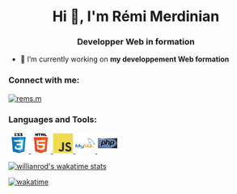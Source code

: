 <h1 align="center">Hi 👋, I'm Rémi Merdinian</h1>
<h3 align="center">Developper Web in formation</h3>

- 🔭 I’m currently working on **my developpement Web formation**

<h3 align="left">Connect with me:</h3>
<p align="left">
<a href="https://instagram.com/rems.m" target="blank"><img align="center" src="https://raw.githubusercontent.com/rahuldkjain/github-profile-readme-generator/master/src/images/icons/Social/instagram.svg" alt="rems.m" height="30" width="40" /></a>
</p>

<h3 align="left">Languages and Tools:</h3>
<p align="left"> <a href="https://www.w3schools.com/css/" target="_blank" rel="noreferrer"> <img src="https://raw.githubusercontent.com/devicons/devicon/master/icons/css3/css3-original-wordmark.svg" alt="css3" width="40" height="40"/> </a> <a href="https://www.w3.org/html/" target="_blank" rel="noreferrer"> <img src="https://raw.githubusercontent.com/devicons/devicon/master/icons/html5/html5-original-wordmark.svg" alt="html5" width="40" height="40"/> </a> <a href="https://developer.mozilla.org/en-US/docs/Web/JavaScript" target="_blank" rel="noreferrer"> <img src="https://raw.githubusercontent.com/devicons/devicon/master/icons/javascript/javascript-original.svg" alt="javascript" width="40" height="40"/> </a> <a href="https://www.mysql.com/" target="_blank" rel="noreferrer"> <img src="https://raw.githubusercontent.com/devicons/devicon/master/icons/mysql/mysql-original-wordmark.svg" alt="mysql" width="40" height="40"/> </a> <a href="https://www.php.net" target="_blank" rel="noreferrer"> <img src="https://raw.githubusercontent.com/devicons/devicon/master/icons/php/php-original.svg" alt="php" width="40" height="40"/> </a> </p>

<p><a href="https://github.com/anuraghazra/github-readme-stats"><img src="https://github-readme-stats.vercel.app/api/wakatime?username=RemiMerdinian" alt="willianrod&#39;s wakatime stats"></a></p>

<p><a href="https://wakatime.com/@bfda5c40-7700-43fc-9ff6-cd1f5b0d2501"><img src="https://wakatime.com/badge/user/bfda5c40-7700-43fc-9ff6-cd1f5b0d2501.svg" alt="wakatime"></a></p>

